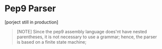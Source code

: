 # Pep9 Parser
[porject still in production]
> [NOTE]
> Since the pep9 assembly language does'nt have nested parentheses, it is not necessary to use a grammar; hence, the parser is based on a finite state machine;
